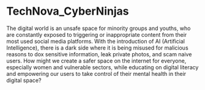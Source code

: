 # TechNova_CyberNinjas

The digital world is an unsafe space for minority groups and youths, who are constantly exposed to triggering or inappropriate content from their most used social media platforms. With the introduction of AI (Artificial Intelligence), there is a dark side where it is being misused for malicious reasons to dox sensitive information, leak private photos, and scam naive users. How might we create a safer space on the internet for everyone, especially women and vulnerable sectors, while educating on digital literacy and empowering our users to take control of their mental health in their digital space?

